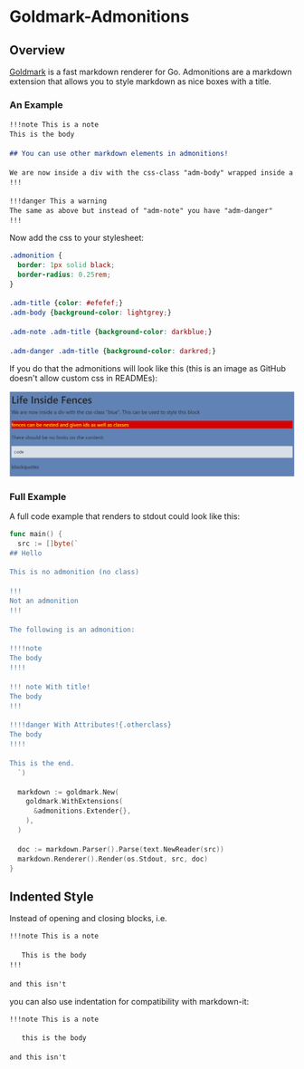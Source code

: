 # Goldmark-Admonitions

## Overview

[Goldmark](github.com/yuin/goldmark) is a fast markdown renderer for Go. Admonitions are a markdown extension that allows you to style markdown as nice boxes with a title.

### An Example

```markdown
!!!note This is a note
This is the body

## You can use other markdown elements in admonitions!

We are now inside a div with the css-class "adm-body" wrapped inside a div with "admonition" and "adm-note". This can be used to style this block
!!!

!!!danger This a warning
The same as above but instead of "adm-note" you have "adm-danger"
!!!
```

Now add the css to your stylesheet:

```css
.admonition {
  border: 1px solid black;
  border-radius: 0.25rem;
}

.adm-title {color: #efefef;}
.adm-body {background-color: lightgrey;}

.adm-note .adm-title {background-color: darkblue;}

.adm-danger .adm-title {background-color: darkred;}

```

If you do that the admonitions will look like this (this is an image as GitHub doesn't allow custom css in READMEs):

![](assets/Screenshot%202022-10-14%20001453.png)

### Full Example

A full code example that renders to stdout could look like this:

```go
func main() {
  src := []byte(`
## Hello

This is no admonition (no class)

!!!
Not an admonition
!!!

The following is an admonition:

!!!!note 
The body
!!!!

!!! note With title!
The body
!!!

!!!!danger With Attributes!{.otherclass}
The body
!!!!

This is the end.
  `)

  markdown := goldmark.New(
    goldmark.WithExtensions(
      &admonitions.Extender{},
    ),
  )

  doc := markdown.Parser().Parse(text.NewReader(src))
  markdown.Renderer().Render(os.Stdout, src, doc)
}
```

## Indented Style

Instead of opening and closing blocks, i.e.

```markdown
!!!note This is a note
   
   This is the body
!!!

and this isn't
```

you can also use indentation for compatibility with markdown-it:

```markdown
!!!note This is a note
   
   this is the body

and this isn't
```
